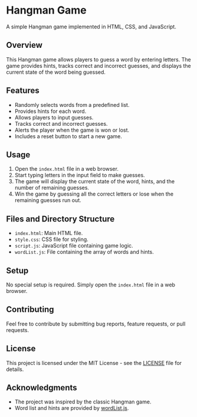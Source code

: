 # Hangman Game

A simple Hangman game implemented in HTML, CSS, and JavaScript.

## Overview

This Hangman game allows players to guess a word by entering letters. The game provides hints, tracks correct and incorrect guesses, and displays the current state of the word being guessed.

## Features

- Randomly selects words from a predefined list.
- Provides hints for each word.
- Allows players to input guesses.
- Tracks correct and incorrect guesses.
- Alerts the player when the game is won or lost.
- Includes a reset button to start a new game.

## Usage

1. Open the `index.html` file in a web browser.
2. Start typing letters in the input field to make guesses.
3. The game will display the current state of the word, hints, and the number of remaining guesses.
4. Win the game by guessing all the correct letters or lose when the remaining guesses run out.

## Files and Directory Structure

- `index.html`: Main HTML file.
- `style.css`: CSS file for styling.
- `script.js`: JavaScript file containing game logic.
- `wordList.js`: File containing the array of words and hints.

## Setup

No special setup is required. Simply open the `index.html` file in a web browser.

## Contributing

Feel free to contribute by submitting bug reports, feature requests, or pull requests.

## License

This project is licensed under the MIT License - see the [LICENSE](LICENSE) file for details.

## Acknowledgments

- The project was inspired by the classic Hangman game.
- Word list and hints are provided by [wordList.js](wordList.js).

